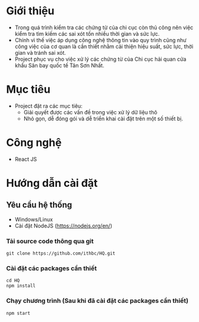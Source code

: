 # Giới thiệu
- Trong quá trình kiểm tra các chứng từ của chi cục còn thủ công nên việc kiểm tra tìm kiếm các sai xót tốn nhiều thời gian và sức lực.
- Chính vì thế việc áp dụng công nghệ thông tin vào quy trình cũng như công việc của cơ quan là cần thiết nhằm cải thiện hiệu suất, sức lực, thời gian và tránh sai xót.
- Project phục vụ cho việc xử lý các chứng từ của Chi cục hải quan cửa khẩu Sân bay quốc tế Tân Sơn Nhất.
# Mục tiêu
- Project đặt ra các mục tiêu:
   - Giải quyết được các vấn đề trong việc xử lý dữ liệu thô
   - Nhỏ gọn, dễ đóng gói và dễ triển khai cài đặt trên một số thiết bị.

# Công nghệ
- React JS

# Hướng dẫn cài đặt
## Yêu cầu hệ thống
- Windows/Linux
- Cài đặt NodeJS (https://nodejs.org/en/)
### Tải source code thông qua git
``` 
git clone https://github.com/ithbc/HQ.git 
```
### Cài đặt các packages cần thiết
```
cd HQ
npm install

```

### Chạy chương trình (Sau khi đã cài đặt các packages cần thiết)
``` 
npm start
```
